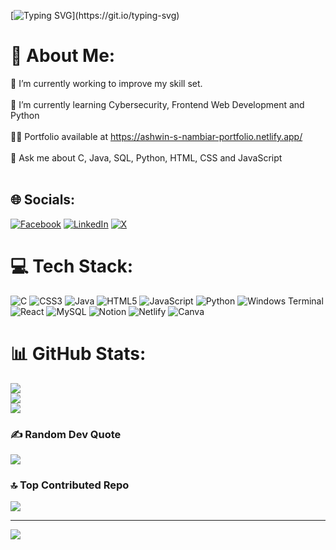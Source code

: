 [![Typing SVG](https://readme-typing-svg.demolab.com?font=Tisa&size=22&pause=1000&multiline=true&random=false&width=435&height=70&lines=Hey!+Nice+to+meet+you%2C+I'm+Ashwin.;Welcome+to+my+profile!)](https://git.io/typing-svg)
# 💫 About Me:
🔭 I’m currently working to improve my skill set.<br><br>🌱 I’m currently learning Cybersecurity, Frontend Web Development and Python<br><br>👨‍💻 Portfolio available at https://ashwin-s-nambiar-portfolio.netlify.app/<br><br>💬 Ask me about C, Java, SQL, Python, HTML, CSS and JavaScript<br><br>


## 🌐 Socials:
[![Facebook](https://img.shields.io/badge/Facebook-%231877F2.svg?logo=Facebook&logoColor=white)](https://facebook.com/https://www.facebook.com/ashwin.nambiar.79) [![LinkedIn](https://img.shields.io/badge/LinkedIn-%230077B5.svg?logo=linkedin&logoColor=white)](https://linkedin.com/in/linkedin.com/in/ashwin-s-nambiar-0b7a5b202) [![X](https://img.shields.io/badge/X-black.svg?logo=X&logoColor=white)](https://x.com/ashwinnambiar11) 

# 💻 Tech Stack:
![C](https://img.shields.io/badge/c-%2300599C.svg?style=for-the-badge&logo=c&logoColor=white) ![CSS3](https://img.shields.io/badge/css3-%231572B6.svg?style=for-the-badge&logo=css3&logoColor=white) ![Java](https://img.shields.io/badge/java-%23ED8B00.svg?style=for-the-badge&logo=openjdk&logoColor=white) ![HTML5](https://img.shields.io/badge/html5-%23E34F26.svg?style=for-the-badge&logo=html5&logoColor=white) ![JavaScript](https://img.shields.io/badge/javascript-%23323330.svg?style=for-the-badge&logo=javascript&logoColor=%23F7DF1E) ![Python](https://img.shields.io/badge/python-3670A0?style=for-the-badge&logo=python&logoColor=ffdd54) ![Windows Terminal](https://img.shields.io/badge/Windows%20Terminal-%234D4D4D.svg?style=for-the-badge&logo=windows-terminal&logoColor=white) ![React](https://img.shields.io/badge/react-%2320232a.svg?style=for-the-badge&logo=react&logoColor=%2361DAFB) ![MySQL](https://img.shields.io/badge/mysql-%2300000f.svg?style=for-the-badge&logo=mysql&logoColor=white) ![Notion](https://img.shields.io/badge/Notion-%23000000.svg?style=for-the-badge&logo=notion&logoColor=white) ![Netlify](https://img.shields.io/badge/netlify-%23000000.svg?style=for-the-badge&logo=netlify&logoColor=#00C7B7) ![Canva](https://img.shields.io/badge/Canva-%2300C4CC.svg?style=for-the-badge&logo=Canva&logoColor=white)
# 📊 GitHub Stats:
![](https://github-readme-stats.vercel.app/api?username=Ashwin-S-Nambiar&theme=radical&hide_border=false&include_all_commits=true&count_private=true)<br/>
![](https://github-readme-streak-stats.herokuapp.com/?user=Ashwin-S-Nambiar&theme=radical&hide_border=false)<br/>
![](https://github-readme-stats.vercel.app/api/top-langs/?username=Ashwin-S-Nambiar&theme=radical&hide_border=false&include_all_commits=true&count_private=true&layout=compact)

### ✍️ Random Dev Quote
![](https://quotes-github-readme.vercel.app/api?type=horizontal&theme=radical)

### 🔝 Top Contributed Repo
![](https://github-contributor-stats.vercel.app/api?username=Ashwin-S-Nambiar&limit=5&theme=dark&combine_all_yearly_contributions=true)

---
[![](https://visitcount.itsvg.in/api?id=Ashwin-S-Nambiar&icon=3&color=11)](https://visitcount.itsvg.in)

<!-- Proudly created with GPRM ( https://gprm.itsvg.in ) -->
